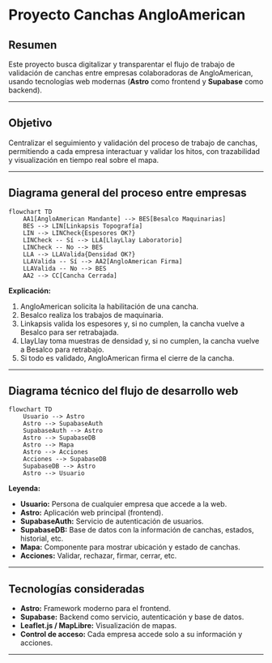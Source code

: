 # Proyecto Canchas AngloAmerican

## Resumen

Este proyecto busca digitalizar y transparentar el flujo de trabajo de validación de canchas entre empresas colaboradoras de AngloAmerican, usando tecnologías web modernas (**Astro** como frontend y **Supabase** como backend).

---


## Objetivo

Centralizar el seguimiento y validación del proceso de trabajo de canchas, permitiendo a cada empresa interactuar y validar los hitos, con trazabilidad y visualización en tiempo real sobre el mapa.

---

## Diagrama general del proceso entre empresas

```mermaid
flowchart TD
    AA1[AngloAmerican Mandante] --> BES[Besalco Maquinarias]
    BES --> LIN[Linkapsis Topografía]
    LIN --> LINCheck{Espesores OK?}
    LINCheck -- Sí --> LLA[LlayLlay Laboratorio]
    LINCheck -- No --> BES
    LLA --> LLAValida{Densidad OK?}
    LLAValida -- Sí --> AA2[AngloAmerican Firma]
    LLAValida -- No --> BES
    AA2 --> CC[Cancha Cerrada]
```
**Explicación:**  
1. AngloAmerican solicita la habilitación de una cancha.
2. Besalco realiza los trabajos de maquinaria.
3. Linkapsis valida los espesores y, si no cumplen, la cancha vuelve a Besalco para ser retrabajada.
4. LlayLlay toma muestras de densidad y, si no cumplen, la cancha vuelve a Besalco para retrabajo.
5. Si todo es validado, AngloAmerican firma el cierre de la cancha.

---

## Diagrama técnico del flujo de desarrollo web

```mermaid
flowchart TD
    Usuario --> Astro
    Astro --> SupabaseAuth
    SupabaseAuth --> Astro
    Astro --> SupabaseDB
    Astro --> Mapa
    Astro --> Acciones
    Acciones --> SupabaseDB
    SupabaseDB --> Astro
    Astro --> Usuario
```

**Leyenda:**
- **Usuario:** Persona de cualquier empresa que accede a la web.
- **Astro:** Aplicación web principal (frontend).
- **SupabaseAuth:** Servicio de autenticación de usuarios.
- **SupabaseDB:** Base de datos con la información de canchas, estados, historial, etc.
- **Mapa:** Componente para mostrar ubicación y estado de canchas.
- **Acciones:** Validar, rechazar, firmar, cerrar, etc.

---

## Tecnologías consideradas

- **Astro:** Framework moderno para el frontend.
- **Supabase:** Backend como servicio, autenticación y base de datos.
- **Leaflet.js / MapLibre:** Visualización de mapas.
- **Control de acceso:** Cada empresa accede solo a su información y acciones.

---

